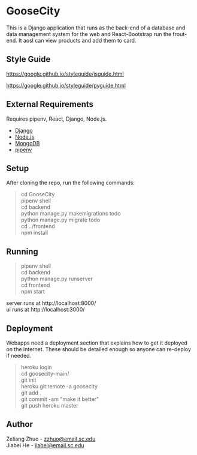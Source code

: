 # GooseCity
This is a Django application that runs as the back-end of a database and data management system for the web and React-Bootstrap run the frout-end. 
It aosl can view products and add them to card.

## Style Guide
https://google.github.io/styleguide/jsguide.html

https://google.github.io/styleguide/pyguide.html

## External Requirements
Requires pipenv, React, Django, Node.js.

* [Django](https://www.djangoproject.com/)
* [Node.js](https://nodejs.org/en/)
* [MongoDB](https://www.mongodb.com/)
* [pipenv](https://pypi.org/project/pipenv/)

## Setup
After cloning the repo, run the following commands:

>cd GooseCity <br>
>pipenv shell <br>
>cd backend <br>
>python manage.py makemigrations todo <br>
>python manage.py migrate todo <br>
>cd ../frontend <br>
>npm install <br>

## Running

>pipenv shell <br>
>cd backend <br>
>python manage.py runserver <br>
>cd frontend <br>
>npm start <br>

server runs at http://localhost:8000/ <br>
ui runs at http://localhost:3000/ <br>

## Deployment
Webapps need a deployment section that explains how to get it deployed on the internet. These should be detailed enough so anyone can re-deploy if needed. 
>heroku login<br>
>cd goosecity-main/<br>
>git init<br>
>heroku git:remote -a goosecity<br>
>git add .<br>
>git commit -am "make it better"<br>
>git push heroku master<br>

## Author
Zeliang Zhuo - zzhuo@email.sc.edu <br>
Jiabei He - jiabei@email.sc.edu

